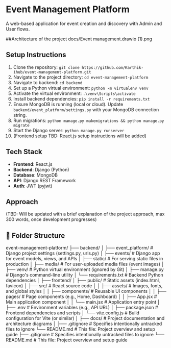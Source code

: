 # Event Management Platform
A web-based application for event creation and discovery with Admin and User flows.

##Architecture of the project 
docs/Event management.drawio (1).png

## Setup Instructions
1. Clone the repository: `git clone https://github.com/Karthik-ihub/event-management-platform.git`
2. Navigate to the project directory: `cd event-management-platform`
3. Navigate to backend: `cd backend`
4. Set up a Python virtual environment: `python -m virtualenv venv`
5. Activate the virtual environment: `.\venv\Scripts\activate`
6. Install backend dependencies: `pip install -r requirements.txt`
7. Ensure MongoDB is running (local or cloud). Update `backend/event_platform/settings.py` with your MongoDB connection string.
8. Run migrations: `python manage.py makemigrations && python manage.py migrate`
9. Start the Django server: `python manage.py runserver`
10. (Frontend setup TBD: React.js setup instructions will be added)

## Tech Stack
- **Frontend**: React.js
- **Backend**: Django (Python)
- **Database**: MongoDB
- **API**: Django REST Framework
- **Auth**: JWT (pyjwt)

## Approach
(TBD: Will be updated with a brief explanation of the project approach, max 300 words, once development progresses)

## 📁 Folder Structure

event-management-platform/
├── backend/
│   ├── event_platform/      # Django project settings (settings.py, urls.py)
│   ├── events/              # Django app for event models, views, and APIs
│   ├── static/              # For serving static files in production
│   ├── media/               # For user-uploaded media files (event images)
│   ├── venv/                # Python virtual environment (ignored by Git)
│   ├── manage.py            # Django's command-line utility
│   └── requirements.txt     # Backend Python dependencies
│
├── frontend/
│   ├── public/              # Static assets (index.html, favicon)
│   ├── src/                 # React source code
│   │   ├── assets/          # Images, fonts, and global styles
│   │   ├── components/      # Reusable UI components
│   │   ├── pages/           # Page components (e.g., Home, Dashboard)
│   │   ├── App.jsx          # Main application component
│   │   └── main.jsx         # Application entry point
│   ├── .env                 # Environment variables (e.g., API URL)
│   ├── package.json         # Frontend dependencies and scripts
│   └── vite.config.js       # Build configuration for Vite (or similar)
│
├── docs/                    # Project documentation and architecture diagrams
│
├── .gitignore               # Specifies intentionally untracked files to ignore
└── README.md                # This file: Project overview and setup guide
├── .gitignore               # Specifies intentionally untracked files to ignore
└── README.md                # This file: Project overview and setup guide
